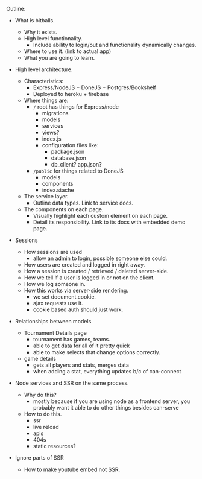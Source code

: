 Outline:

 - What is bitballs.
 	- Why it exists.
 	- High level functionality.
 		- Include ability to login/out and functionality 
 		  dynamically changes.
 	- Where to use it. (link to actual app)
 	- What you are going to learn.
 - High level architecture.
 	- Characteristics: 
 		- Express/NodeJS + DoneJS + Postgres/Bookshelf
 		- Deployed to heroku + firebase
 	- Where things are:
 		- `/` root has things for Express/node
 			- migrations
 			- models
 			- services
 			- views?
 			- index.js
 			- configuration files like:
 			  - package.json
 			  - database.json
 			  - db_client? app.json? 
		- `/public` for things related to DoneJS
			- models
			- components
			- index.stache
	- The service layer.
		- Outline data types. Link to service docs.
	- The components on each page.
		- Visually highlight each custom element on each page.
		- Detail its responsibility. Link to its docs with embedded
		  demo page.
    
 - Sessions
 	- How sessions are used
 		- allow an admin to login, possible someone else could.
	- How users are created and logged in right away.
	- How a session is created / retrieved / deleted server-side.
	- How we tell if a user is logged in or not on the client.
	- How we log someone in.
	- How this works via server-side rendering.
		- we set document.cookie.
		- ajax requests use it.
		- cookie based auth should just work.
	
 	
 - Relationships between models
 	- Tournament Details page
 		- tournament has games, teams.  
 		- able to get data for all of it pretty quick
 		- able to make selects that change options correctly.
 	- game details
 		- gets all players and stats, merges data
 		- when adding a stat, everything updates b/c of can-connect
 		
 - Node services and SSR on the same process.
 	- Why do this?
 		- mostly because if you are using node as a frontend server, you probably want it able to do other things besides can-serve
 	- How to do this.
 		- ssr
 		- live reload
 		- apis
 		- 404s
 		- static resources?
 		
 - Ignore parts of SSR
 	- How to make youtube embed not SSR.
	
